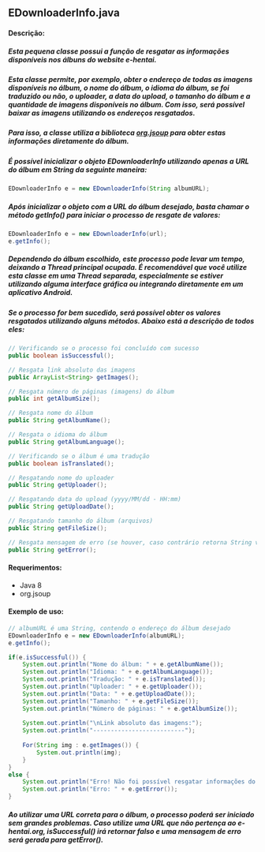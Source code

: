 ## EDownloaderInfo.java
#### Descrição:

##### Esta pequena classe possui a função de resgatar as informações disponíveis nos álbuns do website e-hentai.
##### Esta classe permite, por exemplo, obter o endereço de todas as imagens disponíveis no álbum, o nome do álbum, o idioma do álbum, se foi traduzido ou não, o uploader, a data do upload, o tamanho do álbum e a quantidade de imagens disponíveis no álbum. Com isso, será possível baixar as imagens utilizando os endereços resgatados.
##### Para isso, a classe utiliza a biblioteca [org.jsoup](https://github.com/jhy/jsoup) para obter estas informações diretamente do álbum.

##### É possível inicializar o objeto EDownloaderInfo utilizando apenas a URL do álbum em String da seguinte maneira:
```Java
EDownloaderInfo e = new EDownloaderInfo(String albumURL);
```

##### Após inicializar o objeto com a URL do álbum desejado, basta chamar o método getInfo() para iniciar o processo de resgate de valores:
```Java
EDownloaderInfo e = new EDownloaderInfo(url);
e.getInfo();
```

##### Dependendo do álbum escolhido, este processo pode levar um tempo, deixando a Thread principal ocupada. É recomendável que você utilize esta classe em uma Thread separada, especialmente se estiver utilizando alguma interface gráfica ou integrando diretamente em um aplicativo Android.

##### Se o processo for bem sucedido, será possível obter os valores resgatados utilizando alguns métodos. Abaixo está a descrição de todos eles:
```Java
// Verificando se o processo foi concluído com sucesso
public boolean isSuccessful();

// Resgata link absoluto das imagens
public ArrayList<String> getImages();

// Resgata número de páginas (imagens) do álbum
public int getAlbumSize();

// Resgata nome do álbum
public String getAlbumName();

// Resgata o idioma do álbum
public String getAlbumLanguage();

// Verificando se o álbum é uma tradução
public boolean isTranslated();

// Resgatando nome do uploader
public String getUploader();

// Resgatando data do upload (yyyy/MM/dd - HH:mm)
public String getUploadDate();

// Resgatando tamanho do álbum (arquivos)
public String getFileSize();

// Resgata mensagem de erro (se houver, caso contrário retorna String vazia)
public String getError();
```

#### Requerimentos:
 - Java 8
 - org.jsoup

#### Exemplo de uso:
```Java
// albumURL é uma String, contendo o endereço do álbum desejado
EDownloaderInfo e = new EDownloaderInfo(albumURL);
e.getInfo();

if(e.isSuccessful()) {
    System.out.println("Nome do álbum: " + e.getAlbumName());
    System.out.println("Idioma: " + e.getAlbumLanguage());
    System.out.println("Tradução: " + e.isTranslated());
    System.out.println("Uploader: " + e.getUploader());
    System.out.println("Data: " + e.getUploadDate());
    System.out.println("Tamanho: " + e.getFileSize());
    System.out.println("Número de páginas: " + e.getAlbumSize());
    
    System.out.println("\nLink absoluto das imagens:");
    System.out.println("--------------------------");
    
    For(String img : e.getImages()) {
        System.out.println(img);
    }
} 
else {
    System.out.println("Erro! Não foi possível resgatar informações do álbum!");
    System.out.println("Erro: " + e.getError());
}
```

##### Ao utilizar uma URL correta para o álbum, o processo poderá ser iniciado sem grandes problemas. Caso utilize uma URL que não pertença ao e-hentai.org, isSuccessful() irá retornar falso e uma mensagem de erro será gerada para getError().

